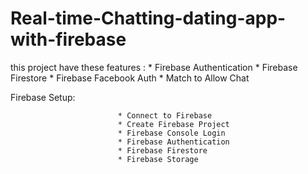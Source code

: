 # Real-time-Chatting-dating-app-with-firebase

this project have these features : 
                    * Firebase Authentication 
                    * Firebase Firestore 
                    * Firebase Facebook Auth
                    * Match to Allow Chat

Firebase Setup: 

                            * Connect to Firebase
                            * Create Firebase Project 
                            * Firebase Console Login 
                            * Firebase Authentication 
                            * Firebase Firestore
                            * Firebase Storage
